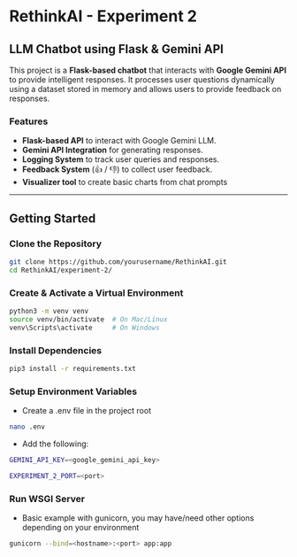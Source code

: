 # RethinkAI - Experiment 2

## LLM Chatbot using Flask & Gemini API

This project is a **Flask-based chatbot** that interacts with **Google Gemini API** to provide intelligent responses. It processes user questions dynamically using a dataset stored in memory and allows users to provide feedback on responses.

###  Features

- **Flask-based API** to interact with Google Gemini LLM.
- **Gemini API Integration** for generating responses.
- **Logging System** to track user queries and responses.
- **Feedback System** (👍 / 👎) to collect user feedback.
- **Visualizer tool** to create basic charts from chat prompts

---

## Getting Started

### Clone the Repository

```sh
git clone https://github.com/yourusername/RethinkAI.git
cd RethinkAI/experiment-2/

```

### Create & Activate a Virtual Environment

```sh
python3 -m venv venv
source venv/bin/activate  # On Mac/Linux
venv\Scripts\activate     # On Windows
```

### Install Dependencies

```sh
pip3 install -r requirements.txt
```

### Setup Environment Variables

- Create a .env file in the project root

```sh
nano .env
```

- Add the following:

```sh
GEMINI_API_KEY=<google_gemini_api_key>

EXPERIMENT_2_PORT=<port>
```

### Run WSGI Server

- Basic example with gunicorn, you may have/need other options depending on your environment
 
```sh
gunicorn --bind=<hostname>:<port> app:app
```